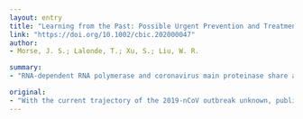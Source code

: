 ```yaml
---
layout: entry
title: "Learning from the Past: Possible Urgent Prevention and Treatment Options for Severe Acute Respiratory Infections Caused by 2019-nCoV"
link: "https://doi.org/10.1002/cbic.202000047"
author:
- Morse, J. S.; Lalonde, T.; Xu, S.; Liu, W. R.

summary:
- "RNA-dependent RNA polymerase and coronavirus main proteinase share a strikingly high homology to SARS-CoV. The spike protein used for host cell infection shows key nonsynonymous mutations that might hamper the efficacy of previously developed therapeutics but remains a viable target for the development of biologics and macrocyclic peptides."

original:
- "With the current trajectory of the 2019-nCoV outbreak unknown, public health and medicinal measures will both be needed to contain spreading of the virus and to optimize patient outcomes. Although little is known about the virus, an examination of the genome sequence shows strong homology with its better-studied cousin, SARS-CoV. The spike protein used for host cell infection shows key nonsynonymous mutations that might hamper the efficacy of previously developed therapeutics but remains a viable target for the development of biologics and macrocyclic peptides. Other key drug targets, including RNA-dependent RNA polymerase and coronavirus main proteinase (3CLpro), share a strikingly high (>95 %) homology to SARS-CoV. Herein, we suggest four potential drug candidates (an ACE2-based peptide, remdesivir, 3CLpro-1 and a novel vinylsulfone protease inhibitor) that could be used to treat patients suffering with the 2019-nCoV. We also summarize previous efforts into drugging these targets and hope to help in the development of broad-spectrum anti-coronaviral agents for future epidemics."
---
```


